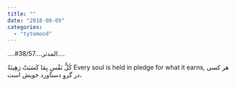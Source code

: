```yaml
---
title: ""
date: "2018-08-09"
categories: 
  - "tytomood"
---
```


....#المدثر....38/57....

كُلُّ نَفْسٍ بِمَا كَسَبَتْ رَهِينَةٌ Every soul is held in pledge for what it earns, هر کسى در گروِ دستاورد خویش است،
